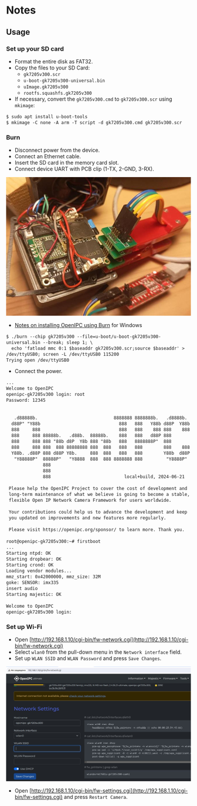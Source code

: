 # Notes

## Usage
### Set up your SD card

- Format the entire disk as FAT32.
- Copy the files to your SD Card:
    - `gk7205v300.scr`
    - `u-boot-gk7205v300-universal.bin`
    - `uImage.gk7205v300`
    - `rootfs.squashfs.gk7205v300`
- If necessary, сonvert the `gk7205v300.cmd` to `gk7205v300.scr` using `mkimage`:
```
$ sudo apt install u-boot-tools
$ mkimage -C none -A arm -T script -d gk7205v300.cmd gk7205v300.scr
```

### Burn
- Disconnect power from the device.
- Сonnect an Ethernet cable.
- Insert the SD card in the memory card slot.
- Connect device UART with PCB clip (1-TX, 2-GND, 3-RX).

![yucheng_2](yucheng_2.jpg)

- [Notes on installing OpenIPC using Burn](https://github.com/OpenIPC/wiki/blob/master/en/burn-example.md) for Windows

```
$ ./burn --chip gk7205v300 --file=u-boot/u-boot-gk7205v300-universal.bin --break; sleep 1; \
  echo 'fatload mmc 0:1 $baseaddr gk7205v300.scr;source $baseaddr' > /dev/ttyUSB0; screen -L /dev/ttyUSB0 115200
Trying open /dev/ttyUSB0
```
- Connect the power.
```
...
Welcome to OpenIPC
openipc-gk7205v300 login: root
Password: 12345


   .d88888b.                             8888888 8888888b.   .d8888b.
  d88P" "Y88b                              888   888   Y88b d88P  Y88b
  888     888                              888   888    888 888    888
  888     888 88888b.   .d88b.  88888b.    888   888   d88P 888
  888     888 888 "88b d8P  Y8b 888 "88b   888   8888888P"  888
  888     888 888  888 88888888 888  888   888   888        888    888
  Y88b. .d88P 888 d88P Y8b.     888  888   888   888        Y88b  d88P
   "Y88888P"  88888P"   "Y8888  888  888 8888888 888         "Y8888P"
              888
              888
              888                            local+build, 2024-06-21

 Please help the OpenIPC Project to cover the cost of development and
 long-term maintenance of what we believe is going to become a stable,
 flexible Open IP Network Camera Framework for users worldwide.

 Your contributions could help us to advance the development and keep
 you updated on improvements and new features more regularly.

 Please visit https://openipc.org/sponsor/ to learn more. Thank you.

root@openipc-gk7205v300:~# firstboot
...
Starting ntpd: OK
Starting dropbear: OK
Starting crond: OK
Loading vendor modules...
mmz_start: 0x42000000, mmz_size: 32M
goke: SENSOR: imx335
insert audio
Starting majestic: OK

Welcome to OpenIPC
openipc-gk7205v300 login:
```

### Set up Wi-Fi

- Open [http://192.168.1.10/cgi-bin/fw-network.cgi](http://192.168.1.10/cgi-bin/fw-network.cgi)
- Select `wlan0` from the pull-down menu in the `Network interface` field.
- Set up `WLAN SSID` and `WLAN Password` and press `Save Changes`.

![setup_wifi](setup_wifi.jpg)

- Open [http://192.168.1.10/cgi-bin/fw-settings.cgi](http://192.168.1.10/cgi-bin/fw-settings.cgi) and press `Restart Camera`.
